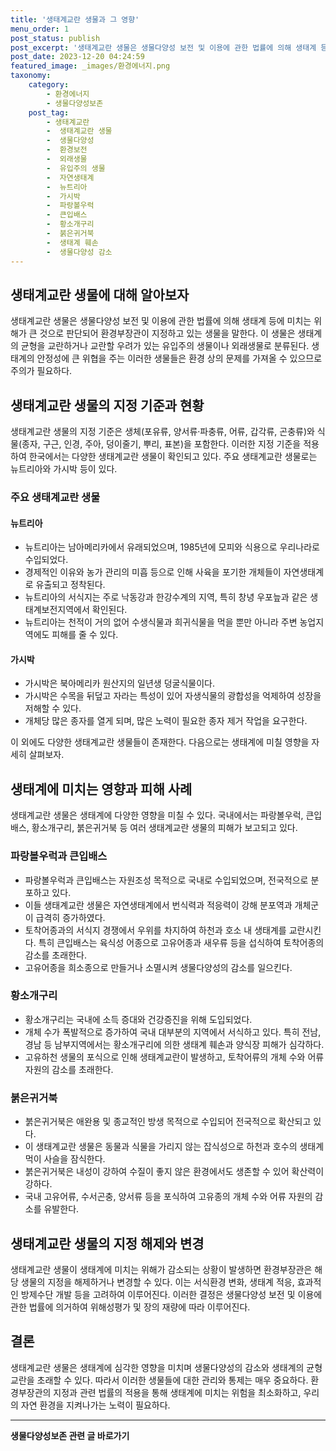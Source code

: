 ```yaml
---
title: '생태계교란 생물과 그 영향'
menu_order: 1
post_status: publish
post_excerpt: '생태계교란 생물은 생물다양성 보전 및 이용에 관한 법률에 의해 생태계 등에 미치는 위해가 큰 것으로 판단되어 환경부장관이 지정하고 있는 생물을 말한다. 이 생물은 생태계의 균형을 교란하거나 교란할 우려가 있는 유입주의 생물이나 외래생물로 분류된다. 생태계의 안정성에 큰 위협을 주는 이러한 생물들은 환경 상의 문제를 가져올 수 있으므로 주의가 필요하다.'
post_date: 2023-12-20 04:24:59
featured_image: _images/환경에너지.png
taxonomy:
    category:
        - 환경에너지
        - 생물다양성보존
    post_tag:
        - 생태계교란
        -  생태계교란 생물
        -  생물다양성
        -  환경보전
        -  외래생물
        -  유입주의 생물
        -  자연생태계
        -  뉴트리아
        -  가시박
        -  파랑볼우럭
        -  큰입배스
        -  황소개구리
        -  붉은귀거북
        -  생태계 훼손
        -  생물다양성 감소
---
```



## 생태계교란 생물에 대해 알아보자

생태계교란 생물은 생물다양성 보전 및 이용에 관한 법률에 의해 생태계 등에 미치는 위해가 큰 것으로 판단되어 환경부장관이 지정하고 있는 생물을 말한다. 이 생물은 생태계의 균형을 교란하거나 교란할 우려가 있는 유입주의 생물이나 외래생물로 분류된다. 생태계의 안정성에 큰 위협을 주는 이러한 생물들은 환경 상의 문제를 가져올 수 있으므로 주의가 필요하다.

## 생태계교란 생물의 지정 기준과 현황

생태계교란 생물의 지정 기준은 생체(포유류, 양서류·파충류, 어류, 갑각류, 곤충류)와 식물(종자, 구근, 인경, 주아, 덩이줄기, 뿌리, 표본)을 포함한다. 이러한 지정 기준을 적용하여 한국에서는 다양한 생태계교란 생물이 확인되고 있다. 주요 생태계교란 생물로는 뉴트리아와 가시박 등이 있다.

### 주요 생태계교란 생물

#### 뉴트리아

- 뉴트리아는 남아메리카에서 유래되었으며, 1985년에 모피와 식용으로 우리나라로 수입되었다.
- 경제적인 이유와 농가 관리의 미흡 등으로 인해 사육을 포기한 개체들이 자연생태계로 유출되고 정착된다.
- 뉴트리아의 서식지는 주로 낙동강과 한강수계의 지역, 특히 창녕 우포늪과 같은 생태계보전지역에서 확인된다.
- 뉴트리아는 천적이 거의 없어 수생식물과 희귀식물을 먹을 뿐만 아니라 주변 농업지역에도 피해를 줄 수 있다.

#### 가시박

- 가시박은 북아메리카 원산지의 일년생 덩굴식물이다.
- 가시박은 수목을 뒤덮고 자라는 특성이 있어 자생식물의 광합성을 억제하여 성장을 저해할 수 있다.
- 개체당 많은 종자를 열게 되며, 많은 노력이 필요한 종자 제거 작업을 요구한다.

이 외에도 다양한 생태계교란 생물들이 존재한다. 다음으로는 생태계에 미칠 영향을 자세히 살펴보자.

## 생태계에 미치는 영향과 피해 사례

생태계교란 생물은 생태계에 다양한 영향을 미칠 수 있다. 국내에서는 파랑볼우럭, 큰입배스, 황소개구리, 붉은귀거북 등 여러 생태계교란 생물의 피해가 보고되고 있다.

### 파랑볼우럭과 큰입배스

- 파랑볼우럭과 큰입배스는 자원조성 목적으로 국내로 수입되었으며, 전국적으로 분포하고 있다.
- 이들 생태계교란 생물은 자연생태계에서 번식력과 적응력이 강해 분포역과 개체군이 급격히 증가하였다.
- 토착어종과의 서식지 경쟁에서 우위를 차지하여 하천과 호소 내 생태계를 교란시킨다. 특히 큰입배스는 육식성 어종으로 고유어종과 새우류 등을 섭식하여 토착어종의 감소를 초래한다.
- 고유어종을 희소종으로 만들거나 소멸시켜 생물다양성의 감소를 일으킨다.

### 황소개구리

- 황소개구리는 국내에 소득 증대와 건강증진을 위해 도입되었다.
- 개체 수가 폭발적으로 증가하여 국내 대부분의 지역에서 서식하고 있다. 특히 전남, 경남 등 남부지역에서는 황소개구리에 의한 생태계 훼손과 양식장 피해가 심각하다.
- 고유하천 생물의 포식으로 인해 생태계교란이 발생하고, 토착어류의 개체 수와 어류 자원의 감소를 초래한다.

### 붉은귀거북

- 붉은귀거북은 애완용 및 종교적인 방생 목적으로 수입되어 전국적으로 확산되고 있다.
- 이 생태계교란 생물은 동물과 식물을 가리지 않는 잡식성으로 하천과 호수의 생태계 먹이 사슬을 잠식한다.
- 붉은귀거북은 내성이 강하여 수질이 좋지 않은 환경에서도 생존할 수 있어 확산력이 강하다.
- 국내 고유어류, 수서곤충, 양서류 등을 포식하여 고유종의 개체 수와 어류 자원의 감소를 유발한다.

## 생태계교란 생물의 지정 해제와 변경

생태계교란 생물이 생태계에 미치는 위해가 감소되는 상황이 발생하면 환경부장관은 해당 생물의 지정을 해제하거나 변경할 수 있다. 이는 서식환경 변화, 생태계 적응, 효과적인 방제수단 개발 등을 고려하여 이루어진다. 이러한 결정은 생물다양성 보전 및 이용에 관한 법률에 의거하여 위해성평가 및 장의 재량에 따라 이루어진다.

## 결론

생태계교란 생물은 생태계에 심각한 영향을 미치며 생물다양성의 감소와 생태계의 균형 교란을 초래할 수 있다. 따라서 이러한 생물들에 대한 관리와 통제는 매우 중요하다. 환경부장관의 지정과 관련 법률의 적용을 통해 생태계에 미치는 위험을 최소화하고, 우리의 자연 환경을 지켜나가는 노력이 필요하다.
<!-- wp:separator -->
<hr class="wp-block-separator has-alpha-channel-opacity"/>
<!-- /wp:separator -->

<!-- wp:group {"backgroundColor":"base","layout":{"type":"constrained"}} -->
<div class="wp-block-group has-base-background-color has-background"><!-- wp:paragraph {"align":"center","fontSize":"medium"} -->
<p class="has-text-align-center has-large-font-size"><strong>생물다양성보존 관련 글 바로가기</strong></p>
<!-- /wp:paragraph -->


<!-- wp:latest-posts
{"categories":[{"id":36205,"count":19,"description":"","link":"https://uknowlaw.com/category/%ec%83%9d%eb%ac%bc%eb%8b%a4%ec%96%91%ec%84%b1%eb%b3%b4%ec%a1%b4/","name":"생물다양성보존","slug":"생물다양성보존","taxonomy":"category","parent":0,"meta":[],"_links":{"self":[{"href":"https://uknowlaw.com/wp-json/wp/v2/categories/36205"}],"collection":[{"href":"https://uknowlaw.com/wp-json/wp/v2/categories"}],"about":[{"href":"https://uknowlaw.com/wp-json/wp/v2/taxonomies/category"}],"wp:post_type":[{"href":"https://uknowlaw.com/wp-json/wp/v2/posts?categories=36205"}],"curies":[{"name":"wp","href":"https://api.w.org/{rel}","templated":true}]}}],"postsToShow":100,"excerptLength":28,"postLayout":"grid","columns":2,"featuredImageAlign":"left","featuredImageSizeSlug":"large","fontSize":"small"} /--></div>
<!-- /wp:group -->